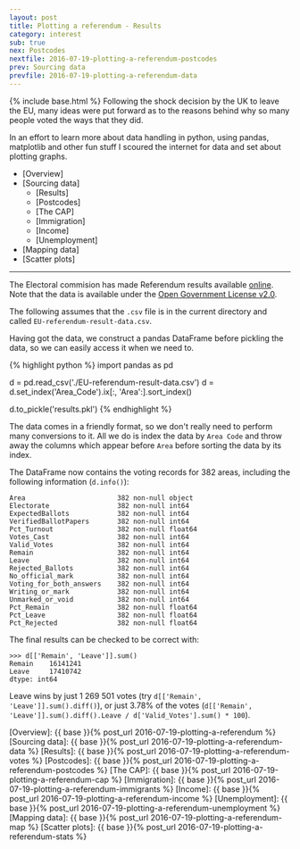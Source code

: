 ```yaml
---
layout: post
title: Plotting a referendum - Results
category: interest
sub: true
nex: Postcodes
nextfile: 2016-07-19-plotting-a-referendum-postcodes
prev: Sourcing data
prevfile: 2016-07-19-plotting-a-referendum-data
---
```

{% include base.html %}
Following the shock decision by the UK to leave the EU, many ideas were put 
forward as to the reasons behind why so many people voted the ways that they 
did. 

In an effort to learn more about data handling in python, using pandas, 
matplotlib and other fun stuff I scoured the internet for data and set about 
plotting graphs. 

* [Overview] 
* [Sourcing data]
    * [Results]
    * [Postcodes]
    * [The CAP]
    * [Immigration]
    * [Income]
    * [Unemployment]
* [Mapping data]
* [Scatter plots]

---

The Electoral commision has made Referendum results available [online][1]. Note
that the data is available under the [Open Government License v2.0][2].

The following assumes that the `.csv` file is in the current directory and called
`EU-referendum-result-data.csv`.

Having got the data, we construct a pandas DataFrame before pickling the data,
so we can easily access it when we need to.

{% highlight python %}
import pandas as pd

d = pd.read_csv('./EU-referendum-result-data.csv')
d = d.set_index('Area_Code').ix[:, 'Area':].sort_index()

d.to_pickle('results.pkl')
{% endhighlight %}

The data comes in a friendly format, so we don't really need to perform many
conversions to it. All we do is index the data by `Area Code` and throw
away the columns which appear before `Area` before sorting the data by its
index.

The DataFrame now contains the voting records for 382 areas, including the
following information (`d.info()`):

```
Area                       382 non-null object
Electorate                 382 non-null int64
ExpectedBallots            382 non-null int64
VerifiedBallotPapers       382 non-null int64
Pct_Turnout                382 non-null float64
Votes_Cast                 382 non-null int64
Valid_Votes                382 non-null int64
Remain                     382 non-null int64
Leave                      382 non-null int64
Rejected_Ballots           382 non-null int64
No_official_mark           382 non-null int64
Voting_for_both_answers    382 non-null int64
Writing_or_mark            382 non-null int64
Unmarked_or_void           382 non-null int64
Pct_Remain                 382 non-null float64
Pct_Leave                  382 non-null float64
Pct_Rejected               382 non-null float64
```

The final results can be checked to be correct with:

```
>>> d[['Remain', 'Leave']].sum()
Remain    16141241
Leave     17410742
dtype: int64
```

Leave wins by just 1 269 501 votes (try `d[['Remain', 'Leave']].sum().diff()`),
or just 3.78% of the votes (`d[['Remain', 'Leave']].sum().diff().Leave /
d['Valid_Votes'].sum() * 100`).


[1]: http://www.electoralcommission.org.uk/find-information-by-subject/elections-and-referendums/upcoming-elections-and-referendums/eu-referendum/electorate-and-count-information
[2]: http://www.nationalarchives.gov.uk/doc/open-government-licence/version/2/

[Overview]: {{ base }}{% post_url 2016-07-19-plotting-a-referendum %}
[Sourcing data]: {{ base }}{% post_url 2016-07-19-plotting-a-referendum-data %}
[Results]: {{ base }}{% post_url 2016-07-19-plotting-a-referendum-votes %}
[Postcodes]: {{ base }}{% post_url 2016-07-19-plotting-a-referendum-postcodes %}
[The CAP]: {{ base }}{% post_url 2016-07-19-plotting-a-referendum-cap %}
[Immigration]: {{ base }}{% post_url 2016-07-19-plotting-a-referendum-immigrants %}
[Income]: {{ base }}{% post_url 2016-07-19-plotting-a-referendum-income %}
[Unemployment]: {{ base }}{% post_url 2016-07-19-plotting-a-referendum-unemployment %}
[Mapping data]: {{ base }}{% post_url 2016-07-19-plotting-a-referendum-map %}
[Scatter plots]:  {{ base }}{% post_url 2016-07-19-plotting-a-referendum-stats %}
